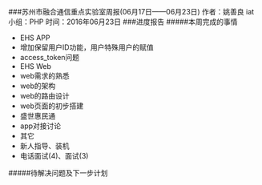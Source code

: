 ###苏州市融合通信重点实验室周报(06月17日——06月23日)
	作者：姚善良 iat                   小组：PHP                        时间：2016年06月23日
###进度报告
#####本周完成的事情

* EHS APP
 * 增加保留用户ID功能，用户特殊用户的赋值
 * access_token问题
* EHS Web
 * web需求的熟悉
 * web的架构
 * web的路由设计
 * web页面的初步搭建
* 盛世惠民通
 * app对接讨论
* 其它
 * 新人指导、装机
 * 电话面试(4)、面试(3)

#####待解决问题及下一步计划
